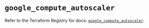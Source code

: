 # `google_compute_autoscaler`

Refer to the Terraform Registry for docs: [`google_compute_autoscaler`](https://registry.terraform.io/providers/hashicorp/google-beta/6.13.0/docs/resources/google_compute_autoscaler).
